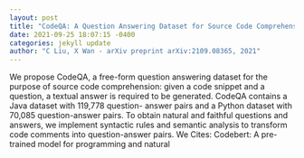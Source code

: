 ```yaml
--- 
layout: post 
title: "CodeQA: A Question Answering Dataset for Source Code Comprehension" 
date: 2021-09-25 18:07:15 -0400 
categories: jekyll update 
author: "C Liu, X Wan - arXiv preprint arXiv:2109.08365, 2021" 
--- 
```

We propose CodeQA, a free-form question answering dataset for the purpose of source code comprehension: given a code snippet and a question, a textual answer is required to be generated. CodeQA contains a Java dataset with 119,778 question- answer pairs and a Python dataset with 70,085 question-answer pairs. To obtain natural and faithful questions and answers, we implement syntactic rules and semantic analysis to transform code comments into question-answer pairs. We Cites: Codebert: A pre-trained model for programming and natural